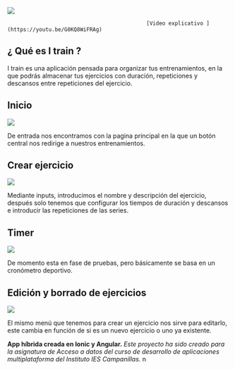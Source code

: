 ![](img/logo.png)





                                                [Video explicativo ](https://youtu.be/G0KQ8WiFRAg)

## ¿ Qué es I train ?

I train es una aplicación pensada para organizar tus entrenamientos, en la que podrás almacenar tus ejercicios con duración, repeticiones y descansos entre repeticiones del ejercicio.

## Inicio

![](img/01.gif)

De entrada nos encontramos con la pagina principal en la que un botón central nos redirige a nuestros entrenamientos.

## Crear ejercicio 

![](img/02.gif)

Mediante inputs, introducimos el nombre y descripción del ejercicio, después solo tenemos que configurar los tiempos de duración y descansos e introducir las repeticiones de las series.

## Timer 

![](img/03.gif)

De momento esta en fase de pruebas, pero básicamente se basa en un cronómetro deportivo.

## Edición y borrado de ejercicios

![](img/04.gif)

El mismo menú que tenemos para crear un ejercicio nos sirve para editarlo, este cambia en función de si es un nuevo ejercicio o uno ya existente.


**App híbrida creada en Ionic y Angular.**
_Este proyecto ha sido creado para la asignatura de Acceso a datos del curso de desarrollo de aplicaciones multiplataforma
del Instituto IES Campanillas._
n

